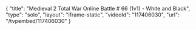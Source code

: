 {
    "title": "Medieval 2 Total War Online Battle # 66 (1v1) - White and Black",
    "type": "solo",
    "layout": "iframe-static",
    "videoId": "117406030",
    "url": "\/tvpembed\/117406030"
}